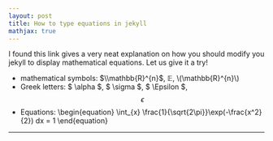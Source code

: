 ```yaml
---
layout: post
title: How to type equations in jekyll
mathjax: true
---
```


I found this link gives a very neat explanation on how you should modify you jekyll to display mathematical equations.
Let us give it a try!

* mathematical symbols: $\\mathbb{R}^{n}$, $\mathbb{E}$, \\(\mathbb{R}^{n}\\)
* Greek letters: $ \alpha $, $ \sigma $, $ \Epsilon $, $$ \epsilon $$
* Equations: \begin{equation} \int_{x} \frac{1}{\sqrt{2\pi}}\exp(-\frac{x^2}{2}) dx = 1 \end{equation}

---
